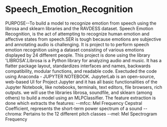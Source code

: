 # Speech_Emotion_Recognition
PURPOSE--To build a model to recognize emotion from speech using the librosa and sklearn libraries and the RAVDESS dataset.
Speech Emotion Recognition, is the act of attempting to recognize human emotion and affective states from speech.SER is tough because emotions are subjective and annotating audio is challenging.
It is project to to perform speech emotion recognition using a dataset consisting of various emotions displayed by 24 different people.
This project is done using the library 'LIBROSA'.Librosa is a Python library for analyzing audio and music. It has a flatter package layout, standardizes interfaces and names, backwards compatibility, modular functions, and readable code.
Exectuded the code using Anaconda - JUPYTER NOTEBOOK.
JupyterLab is an open-source, web-based UI for Project Jupyter and it has all basic functionalities of the Jupyter Notebook, like notebooks, terminals, text editors, file browsers, rich outputs.
we will use the libraries librosa, soundfile, and sklearn (among others) to build a model using an MLPClassifier. 
The feature extraction is done which extracts the features:
--mfcc: Mel Frequency Cepstral Coefficient, represents the short-term power spectrum of a sound
--chroma: Pertains to the 12 different pitch classes
--mel: Mel Spectrogram Frequency
